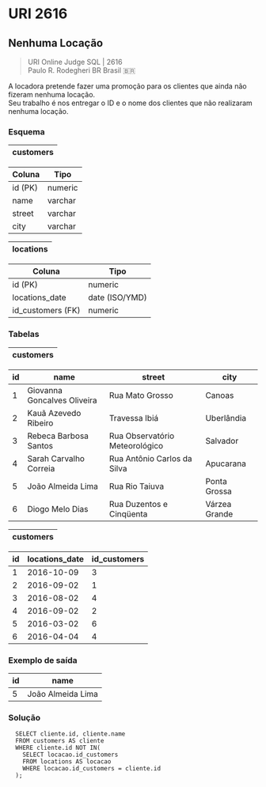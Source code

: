 # URI 2616

## Nenhuma Locação

>URI Online Judge SQL | 2616  
>Paulo R. Rodegheri BR Brasil :brazil:  

A locadora pretende fazer uma promoção para os clientes que ainda não fizeram nenhuma locação.  
Seu trabalho é nos entregar o ID e o nome dos clientes que não realizaram nenhuma locação.  

### Esquema

| customers |
| --------- |

| Coluna  | Tipo    |
| ------- | ------- |
| id (PK) | numeric |
| name    | varchar |
| street  | varchar |
| city    | varchar |

| locations |
| --------- |

| Coluna            | Tipo           |
| ----------------- | -------------- |
| id (PK)           | numeric        |
| locations_date    | date (ISO/YMD) |
| id_customers (FK) | numeric        |

### Tabelas

| customers |
| --------- |

| id  | name                        | street                         | city          |
| --- | --------------------------- | ------------------------------ | ------------- |
| 1   | Giovanna Goncalves Oliveira | Rua Mato Grosso                | Canoas        |
| 2   | Kauã Azevedo Ribeiro        | Travessa Ibiá                  | Uberlândia    |
| 3   | Rebeca Barbosa Santos       | Rua Observatório Meteorológico | Salvador      |
| 4   | Sarah Carvalho Correia      | Rua Antônio Carlos da Silva    | Apucarana     |
| 5   | João Almeida Lima           | Rua Rio Taiuva                 | Ponta Grossa  |
| 6   | Diogo Melo Dias             | Rua Duzentos e Cinqüenta       | Várzea Grande |

| customers |
| --------- |

| id  | locations_date | id_customers |
| --- | -------------- | ------------ |
| 1   | 2016-10-09     | 3            |
| 2   | 2016-09-02     | 1            |
| 3   | 2016-08-02     | 4            |
| 4   | 2016-09-02     | 2            |
| 5   | 2016-03-02     | 6            |
| 6   | 2016-04-04     | 4            |

### Exemplo de saída

| id  | name              |
| --- | ----------------- |
| 5   | João Almeida Lima |

### Solução

```"
  SELECT cliente.id, cliente.name
  FROM customers AS cliente
  WHERE cliente.id NOT IN(
    SELECT locacao.id_customers
    FROM locations AS locacao
    WHERE locacao.id_customers = cliente.id
  );
```
